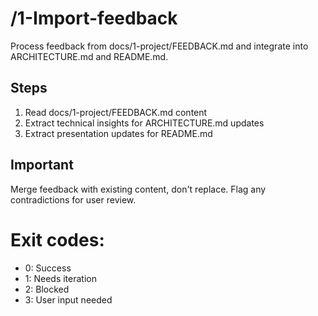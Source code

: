 # /1-Import-feedback
Process feedback from docs/1-project/FEEDBACK.md and integrate into ARCHITECTURE.md and README.md.

## Steps
1. Read docs/1-project/FEEDBACK.md content
2. Extract technical insights for ARCHITECTURE.md updates
3. Extract presentation updates for README.md

## Important
Merge feedback with existing content, don't replace. Flag any contradictions for user review.

# Exit codes:
- 0: Success
- 1: Needs iteration
- 2: Blocked
- 3: User input needed